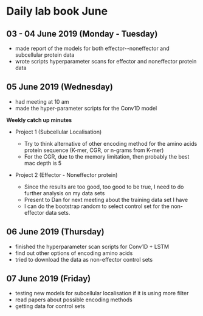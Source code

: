 Daily lab book June
====================


03 - 04 June 2019 (Monday - Tuesday)
------------------------------------

- made report of the models for both effector--noneffector and subcellular protein data
- wrote scripts hyperparameter scans for effector and noneffector protein data


05 June 2019 (Wednesday)
-------------------------

- had meeting at 10 am
- made the hyper-parameter scripts for the Conv1D model 

**Weekly catch up minutes**

- Project 1 (Subcellular Localisation)

    - Try to think alternative of other encoding method for the amino acids protein sequence (K-mer, CGR, or n-grams from K-mer)
    - For the CGR, due to the memory limitation, then probably the best mac depth is 5
    
- Project 2 (Effector - Noneffector protein)

    - Since the results are too good, too good to be true, I need to do further analysis on my data sets
    - Present to Dan for next meeting about the training data set I have
    - I can do the bootstrap random to select control set for the non-effector data sets. 

06 June 2019 (Thursday)
------------------------

- finished the hyperparameter scan scripts for Conv1D + LSTM
- find out other options of encoding amino acids
- tried to download the data as non-effector control sets

07 June 2019 (Friday)
------------------------

- testing new models for subcellular localisation if it is using more filter
- read papers about possible encoding methods
- getting data for control sets


